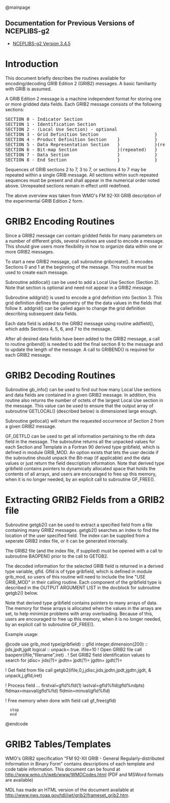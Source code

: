 @mainpage

## Documentation for Previous Versions of NCEPLIBS-g2

* [NCEPLIBS-g2 Version 3.4.5](ver-3.4.5/index.html)

# Introduction

This document briefly describes the routines available for encoding/decoding
GRIB Edition 2 (GRIB2) messages. A basic familiarity with GRIB is assumed.

A GRIB Edition 2 message is a machine independent format for storing
one or more gridded data fields. Each GRIB2 message consists of the 
following sections:

<pre>
SECTION 0 - Indicator Section
SECTION 1 - Identification Section
SECTION 2 - (Local Use Section) - optional                           }
SECTION 3 - Grid Definition Section                     }            }
SECTION 4 - Product Definition Section    }             }            }(repeated)
SECTION 5 - Data Representation Section   }             }(repeated)  }
SECTION 6 - Bit-map Section               }(repeated)   }            }
SECTION 7 - Data Section                  }             }            }
SECTION 8 - End Section                   }             }            }
</pre>

Sequences of GRIB sections 2 to 7, 3 to 7, or sections 4 to 7 may be repeated
within a single GRIB message. All sections within such repeated sequences
must be present and shall appear in the numerical order noted above.
Unrepeated sections remain in effect until redefined.

The above overview was taken from WMO's FM 92-XII GRIB description
of the experimental GRIB Edition 2 form.

# GRIB2 Encoding Routines

Since a GRIB2 message can contain gridded fields for many parameters on
a number of different grids, several routines are used to encode a message.
This should give users more flexibility in how to organize data
within one or more GRIB2 messages.

To start a new GRIB2 message, call subroutine gribcreate(). It
encodes Sections 0 and 1 at the beginning of the message. This routine 
must be used to create each message.

Subroutine addlocal() can be used to add a Local Use Section (Section 2).
Note that section is optional and need not appear in a GRIB2 message.

Subroutine addgrid() is used to encode a grid definition into Section 3.
This grid definition defines the geometry of the the data values in the
fields that follow it. addgrid() can be called again to change the grid 
definition describing subsequent data fields.

Each data field is added to the GRIB2 message using routine addfield(),
which adds Sections 4, 5, 6, and 7 to the message.

After all desired data fields have been added to the GRIB2 message, a
call to routine gribend() is needed to add the final section 8 to the
message and to update the length of the message. A call to GRIBEND()
is required for each GRIB2 message.

# GRIB2 Decoding Routines

Subroutine gb_info() can be used to find out how many Local Use sections
and data fields are contained in a given GRIB2 message. In addition,
this routine also returns the number of octets of the largest Local Use 
section in the message. This value can be used to ensure that the 
output array of subroutine GETLOCAL() (described below) is dimensioned
large enough.

Subroutine getlocal() will return the requested occurrence of Section 2
from a given GRIB2 message. 

GF_GETFLD can be used to get all information pertaining to the nth 
data field in the message. The subroutine returns all the unpacked values
for each Section and Template in a Fortran 90 derived type gribfield,
which is defined in module GRIB_MOD. An option exists that lets the
user decide if the subroutine should unpack the Bit-map (if
applicable) and the data values or just return the field description
information.
Note that derived type gribfield contains pointers to dynamically
allocated space that holds the contents of all arrays, and users are encouraged 
to free up this memory, when it is no longer needed, by an explicit call
to subroutine GF_FREE().

# Extracting GRIB2 Fields from a GRIB2 file

Subroutine getgb2() can be used to extract a specified field from a file
containing many GRIB2 messages. getgb2() searches an index to find the 
location of the user specified field. The index can be supplied from a
seperate GRIB2 index file, or it can be generated internally.

The GRIB2 file (and the index file, if supplied) must be opened with
a call to subroutine BAOPEN() prior to the call to GETGB2.

The decoded information for the selected GRIB field is returned in a 
derived type variable, gfld. Gfld is of type gribfield, which is defined
in module grib_mod, so users of this routine will need to include
the line "USE GRIB_MOD" in their calling routine. Each component of the
gribfield type is described in the OUTPUT ARGUMENT LIST in the docblock
for subroutine getgb2() below.

Note that derived type gribfield contains pointers to many arrays of data.
The memory for these arrays is allocated when the values in the arrays 
are set, to help minimize problems with array overloading. Because of this,
users are encouraged to free up this memory, when it is no longer
needed, by an explicit call to subroutine GF_FREE().

Example usage:

@code
      use grib_mod
      type(gribfield) :: gfld
      integer,dimension(200) :: jids,jpdt,jgdt
      logical :: unpack=.true.
      ifile=10
  ! Open GRIB2 file 
      call baopenr(ifile,"filename",iret)
      .
  ! Set GRIB2 field identification values to search for
      jdisc=
      jids(?)=
      jpdtn=
      jpdt(?)=
      jgdtn=
      jgdt(?)=

  ! Get field from file
      call getgb2(ifile,0,j,jdisc,jids,jpdtn,jpdt,jgdtn,jgdt,
     &            unpack,j,gfld,iret)

  ! Process field ...
      firstval=gfld%fld(1)
      lastval=gfld%fld(gfld%ndpts)
      fldmax=maxval(gfld%fld)
      fldmin=minval(gfld%fld)
      
  ! Free memory when done with field
      call gf_free(gfld)

      stop
      end
@endcode
      
# GRIB2 Tables/Templates

WMO's GRIB2 specification "FM 92-XII GRIB - General Regularly-distributed
Information in Binary Form" contains descriptions of each template
and code table information. This document can be found at
http://www.wmo.ch/web/www/WMOCodes.html
(PDF and MSWord formats are available)

MDL has made an HTML version of the document available at
http://www.nws.noaa.gov/tdl/iwt/grib2/frameset_grib2.htm.

